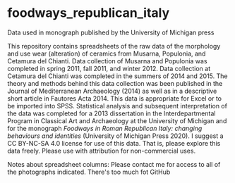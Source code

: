 # foodways_republican_italy
Data used in monograph published by the University of Michigan press

This repository contains spreadsheets of the raw data of the morphology and use wear (alteration) of ceramics from Musarna, Populonia, and Cetamura del Chianti. Data collection of Musarna and Populonia was completed in spring 2011, fall 2011, and winter 2012. Data collection at Cetamura del Chianti was completed in the summers of 2014 and 2015.
The theory and methods behind this data collection was been published in the Journal of Mediterranean Archaeology (2014) as well as in a descriptive short article in Fautores Acta 2014. 
This data is appropriate for Excel or to be imported into SPSS. Statistical analysis and subsequent interpretation of the data was completed for a 2013 dissertation in the Interdepartmental Program in Classical Art and Archaeology at the University of Michigan and for the monograph <i>Foodways in Roman Republican Italy: changing behaviours and identities</i> (University of Michigan Press 2020).
I suggest a CC BY-NC-SA 4.0 license for use of this data. That is, please explore this data freely. Please use with attribution for non-commercial uses. 

Notes about spreadsheet columns:
Please contact me for access to all of the photographs indicated. There's too much fot GitHub
